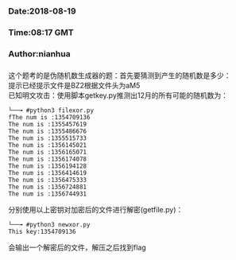 ###
###    Date:2018-08-19
###   Time:08:17 GMT
###  Author:nianhua
###

这个题考的是伪随机数生成器的题：首先要猜测到产生的随机数是多少：</br>
提示已经提示文件是BZ2根据文件头为aM5</br>
已知明文攻击：使用脚本getkey.py推测出12月的所有可能的随机数为：
````
└──╼ #python3 filexor.py 
fThe num is :1354709136
The num is :1355457619
The num is :1355486676
The num is :1355515733
The num is :1356145021
The num is :1356165071
The num is :1356174078
The num is :1356194128
The num is :1356414619
The num is :1356475333
The num is :1356724881
The num is :1356744931
````
分别使用以上密钥对加密后的文件进行解密(getfile.py)：
````
└──╼ #python3 newxor.py 
This key:1354709136
````
会输出一个解密后的文件，解压之后找到flag

